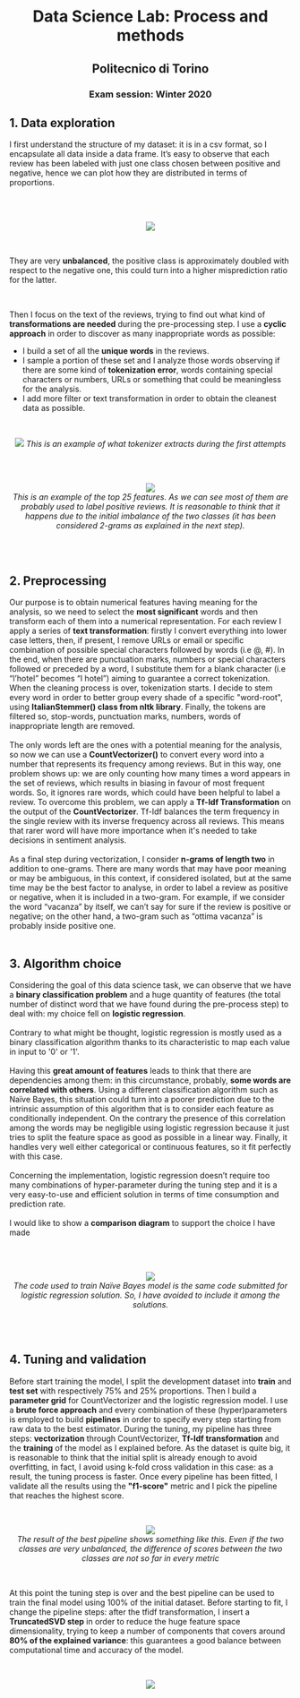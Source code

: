 <h1 align="center">Data Science Lab: Process and methods</h1>
<h2 align="center">Politecnico di Torino</h2>
<h3 align="center">Exam session: Winter 2020</h3>

## 1. Data exploration
I first understand the structure of my dataset: it is in a csv format, so I encapsulate
all data inside a data frame.
It’s easy to observe that each review has been labeled with just one class chosen
between positive and negative, hence we can plot how they are distributed in terms of
proportions.

<br><br>
<p align="center"> <img src="screenshot/1.png"> </p>
<br>

They are very **unbalanced**, the positive class is approximately doubled with
respect to the negative one, this could turn into a higher misprediction ratio for the
latter.

<br>

Then I focus on the text of the reviews, trying to find out what kind of
**transformations are needed** during the pre-processing step.
I use a **cyclic approach** in order to discover as many inappropriate words as possible:
* I build a set of all the **unique words** in the reviews.
* I sample a portion of these set and I analyze those words observing if there are
some kind of **tokenization error**, words containing special characters or
numbers, URLs or something that could be meaningless for the analysis.
* I add more filter or text transformation in order to obtain the cleanest data as
possible.

<br>
<p align="center">
  <img src="screenshot/2.png">
  <i>This is an example of what tokenizer extracts during the first attempts</i>
</p>
<br><br>
<p align="center">
  <img src="screenshot/3.png">
  <br>
  <i>This is an example of the top 25 features. As we can see most of
    them are probably used to label positive reviews. It is reasonable to
    think that it happens due to the initial imbalance of the two classes (it
    has been considered 2-grams as explained in the next step).
  </i>
</p>
<br><br>

## 2. Preprocessing
Our purpose is to obtain numerical features having meaning for the analysis, so we
need to select the **most significant** words and then transform each of them into a
numerical representation.
For each review I apply a series of **text transformation**: firstly I convert everything into
lower case letters, then, if present, I remove URLs or email or specific combination of
possible special characters followed by words (i.e @<word>, #<word>). In the end, when
there are punctuation marks, numbers or special characters followed or preceded by a
word, I substitute them for a blank character (i.e “l’hotel” becomes “l hotel”) aiming to
guarantee a correct tokenization.
When the cleaning process is over, tokenization starts. I decide to stem every word in
order to better group every shade of a specific "word-root", using **ItalianStemmer() class from nltk library**.
Finally, the tokens are filtered so, stop-words, punctuation marks, numbers, words of
inappropriate length are removed.
<br><br>
The only words left are the ones with a potential meaning for the analysis, so
now we can use a **CountVectorizer()** to convert every word into a number that
represents its frequency among reviews.
But in this way, one problem shows up: we are only counting how many times a word
appears in the set of reviews, which results in biasing in favour of most frequent words.
So, it ignores rare words, which could have been helpful to label a review. To overcome
this problem, we can apply a **Tf-Idf Transformation** on the output of the
**CountVectorizer**. Tf-Idf balances the term frequency in the single review with its inverse
frequency across all reviews. This means that rarer word will have more importance
when it's needed to take decisions in sentiment analysis.
<br><br>
As a final step during vectorization, I consider **n-grams of length two** in addition
to one-grams. There are many words that may have poor meaning or may be
ambiguous, in this context, if considered isolated, but at the same time may be the best
factor to analyse, in order to label a review as positive or negative, when it is included
in a two-gram. For example, if we consider the word “vacanza” by itself, we can’t say for
sure if the review is positive or negative; on the other hand, a two-gram such as “ottima
vacanza” is probably inside positive one.
<br><br>
 

## 3. Algorithm choice
Considering the goal of this data science task, we can observe that we have a **binary
classification problem** and a huge quantity of features (the total number of distinct word
that we have found during the pre-process step) to deal with: my choice fell on **logistic
regression**.
<br><br>
Contrary to what might be thought, logistic regression is mostly used as a binary
classification algorithm thanks to its characteristic to map each value in input to '0' or
'1'.
<br><br>
Having this **great amount of features** leads to think that there are dependencies
among them: in this circumstance, probably, **some words are correlated with others**.
Using a different classification algorithm such as Naïve Bayes, this situation could turn
into a poorer prediction due to the intrinsic assumption of this algorithm that is to
consider each feature as conditionally independent. On the contrary the presence of this
correlation among the words may be negligible using logistic regression because it just
tries to split the feature space as good as possible in a linear way.
Finally, it handles very well either categorical or continuous features, so it fit perfectly
with this case.
<br><br>
Concerning the implementation, logistic regression doesn’t require too many
combinations of hyper-parameter during the tuning step and it is a very easy-to-use and
efficient solution in terms of time consumption and prediction rate.
<br><br>
I would like to show a **comparison diagram** to support the choice I have made

<br><br>
<p align="center">
  <img src="screenshot/4.png"><br>
  <i>The code used to train Naïve Bayes model is the same code submitted for logistic regression solution. So, I have
    avoided to include it among the solutions.</i>
</p>
<br><br>

## 4. Tuning and validation
Before start training the model, I split the development dataset into **train** and **test set** with respectively 75% and 25% proportions. Then I build a **parameter grid** for
CountVectorizer and the logistic regression model. I use a **brute force approach** and
every combination of these (hyper)parameters is employed to build **pipelines** in order
to specify every step starting from raw data to the best estimator. During the tuning, my
pipeline has three steps: **vectorization** through CountVectorizer, **Tf-Idf transformation**
and the **training** of the model as I explained before.
As the dataset is quite big, it is reasonable to think that the initial split is already enough
to avoid overfitting, in fact, I avoid using k-fold cross validation in this case: as a result,
the tuning process is faster.
Once every pipeline has been fitted, I validate all the results using the **"f1-score"** metric
and I pick the pipeline that reaches the highest score.

<br>
<p align="center">
  <img src="screenshot/5.png">
  <br>
  <i>The result of the best pipeline shows something like this. Even if the two classes are very unbalanced, the difference
    of scores between the two classes are not so far in every metric</i>
</p>
<br>

At this point the tuning step is over and the best pipeline can be used to train the
final model using 100% of the initial dataset. Before starting to fit, I change the pipeline
steps: after the tfidf transformation, I insert a **TruncatedSVD step** in order to reduce the
huge feature space dimensionality, trying to keep a number of components that covers
around **80% of the explained variance**: this guarantees a good balance between
computational time and accuracy of the model.

<br>
<p align="center"> <img src="screenshot/6.png"> </p>
